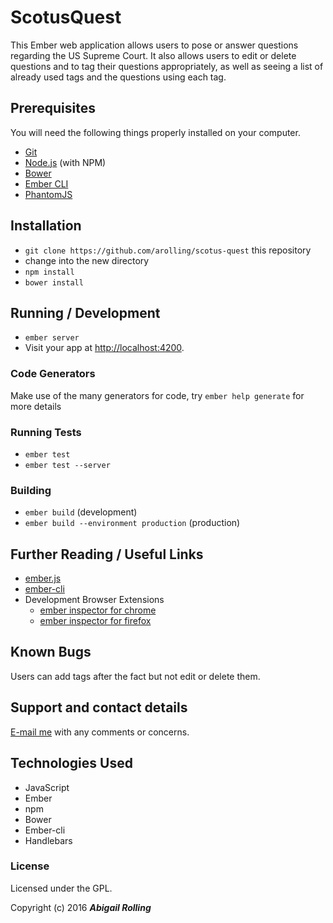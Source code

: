 # ScotusQuest

This Ember web application allows users to pose or answer questions regarding the US Supreme Court. It also allows users to edit or delete questions and to tag their questions appropriately, as well as seeing a list of already used tags and the questions using each tag.

## Prerequisites

You will need the following things properly installed on your computer.

* [Git](http://git-scm.com/)
* [Node.js](http://nodejs.org/) (with NPM)
* [Bower](http://bower.io/)
* [Ember CLI](http://ember-cli.com/)
* [PhantomJS](http://phantomjs.org/)

## Installation

* `git clone https://github.com/arolling/scotus-quest` this repository
* change into the new directory
* `npm install`
* `bower install`

## Running / Development

* `ember server`
* Visit your app at [http://localhost:4200](http://localhost:4200).

### Code Generators

Make use of the many generators for code, try `ember help generate` for more details

### Running Tests

* `ember test`
* `ember test --server`

### Building

* `ember build` (development)
* `ember build --environment production` (production)

## Further Reading / Useful Links

* [ember.js](http://emberjs.com/)
* [ember-cli](http://ember-cli.com/)
* Development Browser Extensions
  * [ember inspector for chrome](https://chrome.google.com/webstore/detail/ember-inspector/bmdblncegkenkacieihfhpjfppoconhi)
  * [ember inspector for firefox](https://addons.mozilla.org/en-US/firefox/addon/ember-inspector/)

## Known Bugs

Users can add tags after the fact but not edit or delete them.

## Support and contact details

[E-mail me](mailto:arolling@gmail.com) with any comments or concerns.

## Technologies Used

* JavaScript
* Ember
* npm
* Bower
* Ember-cli
* Handlebars

### License

Licensed under the GPL.

Copyright (c) 2016 **_Abigail Rolling_**
